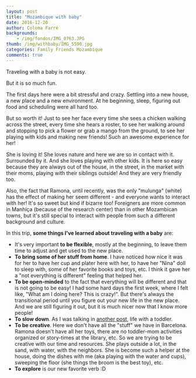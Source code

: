 ```yaml
---
layout: post
title: "Mozambique with baby"
date: 2016-12-20
author: Coloma Farré
backgrounds:
    - /img/fondos/IMG_0763.JPG
thumb: /img/withbaby/IMG_5590.jpg
categories: Family Friends Mozambique
comments: true
---
```


Traveling with a baby is not easy.

But it is so much fun.

The first days here were a bit stressful and crazy. Settling into a new house, a new place and a new environment. At he beginning, sleep, figuring out food and scheduling were all hard too. 

But so worth it! Just to see her face every time she sees a chicken walking across the street, every time she hears a roster, to see her walking around and stopping to pick a flower or grab a mango from the ground, to see her playing with kids and making new friends! Such an awesome experience for her!

She is loving it! She loves nature and here we are so in contact with it. Surrounded by it. And she loves playing with other kids. It is here so easy because they are always out of the house, in the street, in the market with their moms, playing with their siblings outside! And they are very friendly too. 

Also, the fact that Ramona, until recently, was the only "mulunga" (white) has the effect of making her seem different - and everyone wants to interact with her! It's so sweet but kind if bizarre too! Foreigners are more common in Manhiça (because of the research center) than in other Mozambican towns, but it's still special to interact with people from such a different background and culture.

In this trip, **some things I've learned about traveling with a baby** are:

- It's very important **to be flexible**, mostly at the beginning, to leave them time to adjust and get used to the new place.
- **To bring some of her stuff from home**. I have noticed how nice it was for her to have her cup and plater here with her, to have her "Nina" doll to sleep with, some of her favorite books and toys, etc. I think it gave her a "not everything is different" feeling that helped her.
- **To be open-minded** to the fact that everything will be different and that is not going to be easy! I had some hard days the first week, where I felt like, "What am I doing here? This is crazy!". But there's always the transitional period until you figure out your new life in the new place. And we are still figuring it out, but it is much nicer now that I know more people!
- **To slow down**. As I was talking in [another post]({{base.url}}/life), life with a toddler.
- **To be creative**. Here we don't have all the "stuff" we have in Barcelona. Ramona doesn't have all her toys, there are no toddler-mom activities organized or story-times at the library, etc. So we are trying to be creative with our time and resources. She plays outside a lot, in the sand, with water, with the neighbors. She is become such a helper at the house, doing the dishes with me (aka playing with the water and cups), sweeping the floor (she things the broom is the best toy), etc.
- **To explore** is our new favorite verb :D

